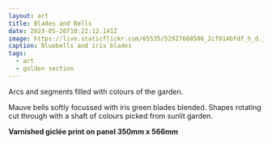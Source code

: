 ```yaml
---
layout: art
title: Blades and Bells
date: 2023-05-26T18:22:12.141Z
image: https://live.staticflickr.com/65535/52927688506_2cf014bfdf_h_d.jpg
caption: Bluebells and iris blades
tags:
  - art
  - golden section
---
```

Arcs and segments filled with colours of the garden.

Mauve bells softly focussed with iris green blades blended. Shapes rotating cut through with a shaft of colours picked from sunlit garden.

**Varnished giclée print on panel 350mm x 566mm**

